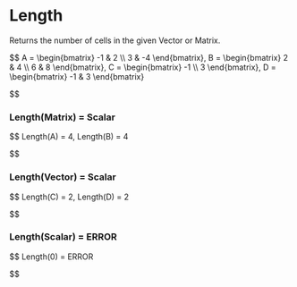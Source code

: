 # Length

Returns the number of cells in the given Vector or Matrix.


$$
A = \begin{bmatrix}
    -1 & 2          \\\\
    3 & -4
\end{bmatrix}, 
B = \begin{bmatrix}
    2 & 4          \\\\
    6 & 8
\end{bmatrix}, 
C = \begin{bmatrix}
    -1 \\\\
    3
\end{bmatrix}, 
D = \begin{bmatrix}
    -1 & 3
\end{bmatrix}

$$

### Length(Matrix) = Scalar


$$
Length(A) = 4,
Length(B) = 4

$$

### Length(Vector) = Scalar


$$
Length(C) = 2,
Length(D) = 2

$$

### Length(Scalar) = ERROR


$$
Length(0) = ERROR

$$
